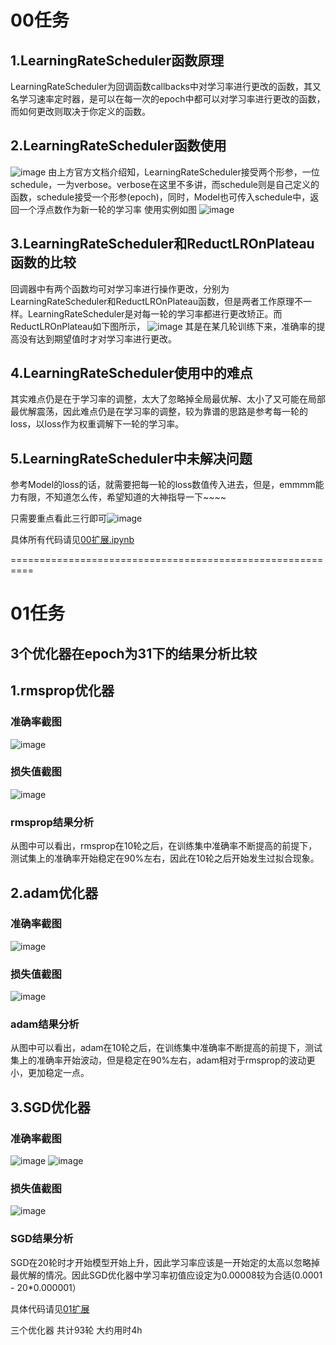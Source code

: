 # 00任务
## 1.LearningRateScheduler函数原理
LearningRateScheduler为回调函数callbacks中对学习率进行更改的函数，其又名学习速率定时器，是可以在每一次的epoch中都可以对学习率进行更改的函数，而如何更改则取决于你定义的函数。

## 2.LearningRateScheduler函数使用
![image](https://user-images.githubusercontent.com/50792908/67015870-cd30ee80-f129-11e9-9381-028cd1908f7f.png)
由上方官方文档介绍知，LearningRateScheduler接受两个形参，一位schedule，一为verbose。verbose在这里不多讲，而schedule则是自己定义的函数，schedule接受一个形参(epoch)，同时，Model也可传入schedule中，返回一个浮点数作为新一轮的学习率
使用实例如图
![image](https://user-images.githubusercontent.com/50792908/67016344-a32bfc00-f12a-11e9-8401-9d1046cd1015.png)

## 3.LearningRateScheduler和ReductLROnPlateau函数的比较
回调器中有两个函数均可对学习率进行操作更改，分别为LearningRateScheduler和ReductLROnPlateau函数，但是两者工作原理不一样。LearningRateScheduler是对每一轮的学习率都进行更改矫正。而ReductLROnPlateau如下图所示，
![image](https://user-images.githubusercontent.com/50792908/67016669-264d5200-f12b-11e9-8203-9100f1a88e28.png)
其是在某几轮训练下来，准确率的提高没有达到期望值时才对学习率进行更改。

## 4.LearningRateScheduler使用中的难点
其实难点仍是在于学习率的调整，太大了忽略掉全局最优解、太小了又可能在局部最优解震荡，因此难点仍是在学习率的调整，较为靠谱的思路是参考每一轮的loss，以loss作为权重调解下一轮的学习率。

## 5.LearningRateScheduler中未解决问题
参考Model的loss的话，就需要把每一轮的loss数值传入进去，但是，emmmm能力有限，不知道怎么传，希望知道的大神指导一下~~~~


只需要重点看此三行即可![image](https://user-images.githubusercontent.com/50792908/67099506-aab5d880-f1f0-11e9-848a-195c92629e48.png)

具体所有代码请见[00扩展.ipynb](https://github.com/JUSxuaxuan/Modelarts/blob/master/00%E6%89%A9%E5%B1%95.ipynb)



==========================================================



#  01任务
## 3个优化器在epoch为31下的结果分析比较

##  1.rmsprop优化器
### 准确率截图

![image](https://user-images.githubusercontent.com/50792908/67099666-f9fc0900-f1f0-11e9-8bfa-67ca9511249b.png)

### 损失值截图
![image](https://user-images.githubusercontent.com/50792908/67099722-0c764280-f1f1-11e9-9eb9-bb87ec5701d2.png)

### rmsprop结果分析
从图中可以看出，rmsprop在10轮之后，在训练集中准确率不断提高的前提下，测试集上的准确率开始稳定在90%左右，因此在10轮之后开始发生过拟合现象。


##  2.adam优化器

### 准确率截图
![image](https://user-images.githubusercontent.com/50792908/67100220-dab1ab80-f1f1-11e9-9360-5459b75ede63.png)

### 损失值截图
![image](https://user-images.githubusercontent.com/50792908/67100230-deddc900-f1f1-11e9-9b72-a078faec726f.png)

### adam结果分析
从图中可以看出，adam在10轮之后，在训练集中准确率不断提高的前提下，测试集上的准确率开始波动，但是稳定在90%左右，adam相对于rmsprop的波动更小，更加稳定一点。


## 3.SGD优化器

### 准确率截图

![image](https://user-images.githubusercontent.com/50792908/67100420-35e39e00-f1f2-11e9-8f12-d570864468c8.png)
![image](https://user-images.githubusercontent.com/50792908/67100652-a2f73380-f1f2-11e9-9ee9-4d0fc8d2a778.png)


### 损失值截图
![image](https://user-images.githubusercontent.com/50792908/67100421-367c3480-f1f2-11e9-9bc0-8d7841eed50b.png)

### SGD结果分析
SGD在20轮时才开始模型开始上升，因此学习率应该是一开始定的太高以忽略掉最优解的情况。因此SGD优化器中学习率初值应设定为0.00008较为合适(0.0001 - 20*0.000001）

具体代码请见[01扩展](https://github.com/JUSxuaxuan/Modelarts/blob/master/01%E6%89%A9%E5%B1%95.ipynb)

三个优化器 共计93轮 大约用时4h

